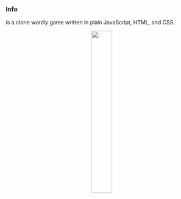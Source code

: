 ### Info
is a clone wordly game written in plain JavaScript, HTML, and CSS.
<p align="center" width="100%">
    <img width="33%" src="[https://i.stack.imgur.com/RJj4x.png](https://user-images.githubusercontent.com/79605610/180976125-9c4c11bd-0c0e-40ec-870c-dca6fc18b6ca.png)">
</p>

